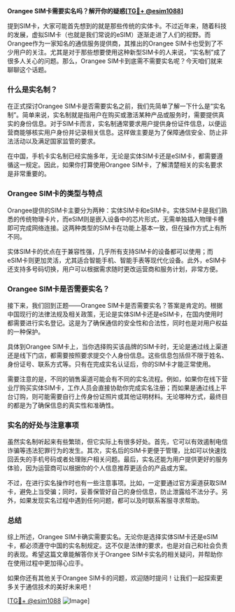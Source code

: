 **Orangee SIM卡需要实名吗？解开你的疑惑[[TG💪+ @esim1088](https://t.me/s/esim1088)]**

提到SIM卡，大家可能首先想到的就是那些传统的实体卡。不过近年来，随着科技的发展，虚拟SIM卡（也就是我们常说的eSIM）逐渐走进了人们的视野。而Orangee作为一家知名的通信服务提供商，其推出的Orangee SIM卡也受到了不少用户的关注。尤其是对于那些想要使用这种新型SIM卡的人来说，“实名制”成了很多人关心的问题。那么，Orangee SIM卡到底需不需要实名呢？今天咱们就来聊聊这个话题。

### 什么是实名制？

在正式探讨Orangee SIM卡是否需要实名之前，我们先简单了解一下什么是“实名制”。简单来说，实名制就是指用户在购买或激活某种产品或服务时，需要提供真实的身份信息。对于SIM卡而言，实名制通常要求用户提供身份证件信息，以便运营商能够核实用户身份并记录相关信息。这样做主要是为了保障通信安全、防止非法活动以及满足国家监管的要求。

在中国，手机卡实名制已经实施多年，无论是实体SIM卡还是eSIM卡，都需要遵循这一规定。因此，如果你打算使用Orangee SIM卡，了解清楚相关的实名要求是非常重要的。

### Orangee SIM卡的类型与特点

Orangee提供的SIM卡主要分为两种：实体SIM卡和eSIM卡。实体SIM卡是我们熟悉的传统物理卡片，而eSIM则是嵌入设备中的芯片形式，无需单独插入物理卡槽即可完成网络连接。这两种类型的SIM卡在功能上基本一致，但在操作方式上有所不同。

实体SIM卡的优点在于兼容性强，几乎所有支持SIM卡的设备都可以使用；而eSIM卡则更加灵活，尤其适合智能手机、智能手表等现代化设备。此外，eSIM卡还支持多号码切换，用户可以根据需求随时更改运营商和服务计划，非常方便。

### Orangee SIM卡是否需要实名？

接下来，我们回到正题——Orangee SIM卡是否需要实名？答案是肯定的。根据中国现行的法律法规及相关政策，无论是实体SIM卡还是eSIM卡，在国内使用时都需要进行实名登记。这是为了确保通信的安全性和合法性，同时也是对用户权益的一种保护。

具体到Orangee SIM卡上，当你选择购买该品牌的SIM卡时，无论是通过线上渠道还是线下门店，都需要按照要求提交个人身份信息。这些信息包括但不限于姓名、身份证号、联系方式等。只有在完成实名认证后，你的SIM卡才能正常使用。

需要注意的是，不同的销售渠道可能会有不同的实名流程。例如，如果你在线下营业厅购买实体SIM卡，工作人员会直接协助你完成实名注册；而如果是通过线上平台订购，则可能需要自行上传身份证照片或其他证明材料。无论哪种方式，最终目的都是为了确保信息的真实性和准确性。

### 实名的好处与注意事项

虽然实名制听起来有些繁琐，但它实际上有很多好处。首先，它可以有效遏制电信诈骗等违法犯罪行为的发生。其次，实名后的SIM卡更便于管理，比如可以快速找回丢失的手机号码或者处理账户相关问题。最后，实名还能为用户提供更好的服务体验，因为运营商可以根据你的个人信息推荐更适合的产品或方案。

不过，在进行实名操作时也有一些注意事项。比如，一定要通过官方渠道获取SIM卡，避免上当受骗；同时，妥善保管好自己的身份信息，防止泄露给不法分子。另外，如果发现实名过程中遇到任何问题，都可以及时联系客服寻求帮助。

### 总结

综上所述，Orangee SIM卡确实需要实名。无论你是选择实体SIM卡还是eSIM卡，都必须遵守中国的实名制规定。这不仅是法律的要求，也是对自己和社会负责的表现。希望这篇文章能解答你关于Orangee SIM卡实名的相关疑问，并帮助你在使用过程中更加得心应手。

如果你还有其他关于Orangee SIM卡的问题，欢迎随时提问！让我们一起探索更多关于通信技术的美好未来吧！

[[TG💪+ @esim1088](https://t.me/s/esim1088) ![Image](https://i.postimg.cc/4NQfJmqS/Snipaste-2025-05-13-00-14-12.png)]